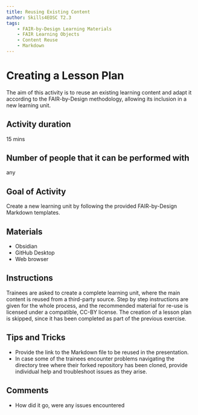 ```yaml
---
title: Reusing Existing Content
author: Skills4EOSC T2.3
tags: 
    - FAIR-by-Design Learning Materials
    - FAIR Learning Objects
    - Content Reuse
    - Markdown
---
```


# Creating a Lesson Plan

The aim of this activity is to reuse an existing learning content and adapt it according to the FAIR-by-Design methodology, allowing its inclusion in a new learning unit.

## Activity duration

15 mins

## Number of people that it can be performed with

any

## Goal of Activity

Create a new learning unit by following the provided FAIR-by-Design Markdown templates.

## Materials

- Obsidian
- GitHub Desktop
- Web browser

## Instructions

Trainees are asked to create a complete learning unit, where the main content is reused from a third-party source. Step by step instructions are given for the whole process, and the recommended material for re-use is licensed under a compatible, CC-BY license. The creation of a lesson plan is skipped, since it has been completed as part of the previous exercise.

## Tips and Tricks

- Provide the link to the Markdown file to be reused in the presentation.
- In case some of the trainees encounter problems navigating the directory tree where their forked repository has been cloned, provide individual help and troubleshoot issues as they arise.

## Comments

- How did it go, were any issues encountered
